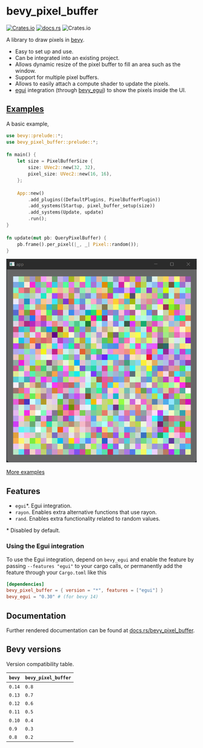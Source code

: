 # bevy_pixel_buffer

[![Crates.io](https://img.shields.io/crates/v/bevy_pixel_buffer)](https://crates.io/crates/bevy_pixel_buffer)
[![docs.rs](https://img.shields.io/docsrs/bevy_pixel_buffer)](https://docs.rs/bevy_pixel_buffer/)
![Crates.io](https://img.shields.io/crates/l/bevy_pixel_buffer)

A library to draw pixels in [bevy](https://crates.io/crates/bevy).

- Easy to set up and use.
- Can be integrated into an existing project.
- Allows dynamic resize of the pixel buffer to fill an area such as the window.
- Support for multiple pixel buffers.
- Allows to easily attach a compute shader to update the pixels.
- [egui](https://crates.io/crates/egui) integration (through
  [bevy_egui](https://crates.io/crates/bevy_egui)) to show the pixels inside the
  UI.

## [Examples](./examples/)

A basic example,

```rust
use bevy::prelude::*;
use bevy_pixel_buffer::prelude::*;

fn main() {
    let size = PixelBufferSize {
        size: UVec2::new(32, 32),
        pixel_size: UVec2::new(16, 16),
    };

    App::new()
        .add_plugins((DefaultPlugins, PixelBufferPlugin))
        .add_systems(Startup, pixel_buffer_setup(size))
        .add_systems(Update, update)
        .run();
}

fn update(mut pb: QueryPixelBuffer) {
    pb.frame().per_pixel(|_, _| Pixel::random());
}
```

![Basic example output](./images/basic.png)

[More examples](./examples/)

## Features

- `egui`\*. Egui integration.
- `rayon`. Enables extra alternative functions that use rayon.
- `rand`. Enables extra functionality related to random values.

\* Disabled by default.

### Using the Egui integration

To use the Egui integration, depend on `bevy_egui` and enable the feature by passing `--features "egui"` to your cargo calls, or permanently add the feature through your `Cargo.toml` like this

```toml
[dependencies]
bevy_pixel_buffer = { version = "*", features = ["egui"] }
bevy_egui = "0.30" # (for bevy 14)
```

## Documentation

Further rendered documentation can be found at [docs.rs/bevy_pixel_buffer](https://docs.rs/bevy_pixel_buffer/latest/bevy_pixel_buffer/).

## Bevy versions

Version compatibility table.

| `bevy` | `bevy_pixel_buffer` |
| ------ | ------------------- |
| `0.14` | `0.8`               |
| `0.13` | `0.7`               |
| `0.12` | `0.6`               |
| `0.11` | `0.5`               |
| `0.10` | `0.4`               |
| `0.9`  | `0.3`               |
| `0.8`  | `0.2`               |

